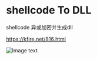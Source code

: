 # shellcode To DLL
 shellcode 异或加密并生成dll
 
 https://kfire.net/816.html
 
 
 ![Image text](https://github.com/k-fire/shellcode-To-DLL/blob/master/demo.jpg?raw=true)<br>
